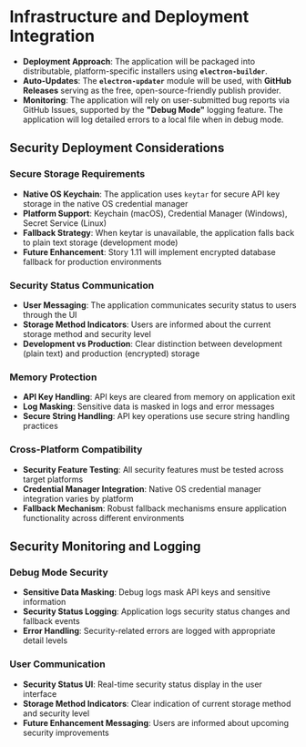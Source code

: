 # Infrastructure and Deployment Integration

* **Deployment Approach**: The application will be packaged into distributable, platform-specific installers using **`electron-builder`**.
* **Auto-Updates**: The **`electron-updater`** module will be used, with **GitHub Releases** serving as the free, open-source-friendly publish provider.
* **Monitoring**: The application will rely on user-submitted bug reports via GitHub Issues, supported by the **"Debug Mode"** logging feature. The application will log detailed errors to a local file when in debug mode.

## Security Deployment Considerations

### Secure Storage Requirements
* **Native OS Keychain**: The application uses `keytar` for secure API key storage in the native OS credential manager
* **Platform Support**: Keychain (macOS), Credential Manager (Windows), Secret Service (Linux)
* **Fallback Strategy**: When keytar is unavailable, the application falls back to plain text storage (development mode)
* **Future Enhancement**: Story 1.11 will implement encrypted database fallback for production environments

### Security Status Communication
* **User Messaging**: The application communicates security status to users through the UI
* **Storage Method Indicators**: Users are informed about the current storage method and security level
* **Development vs Production**: Clear distinction between development (plain text) and production (encrypted) storage

### Memory Protection
* **API Key Handling**: API keys are cleared from memory on application exit
* **Log Masking**: Sensitive data is masked in logs and error messages
* **Secure String Handling**: API key operations use secure string handling practices

### Cross-Platform Compatibility
* **Security Feature Testing**: All security features must be tested across target platforms
* **Credential Manager Integration**: Native OS credential manager integration varies by platform
* **Fallback Mechanism**: Robust fallback mechanisms ensure application functionality across different environments

## Security Monitoring and Logging

### Debug Mode Security
* **Sensitive Data Masking**: Debug logs mask API keys and sensitive information
* **Security Status Logging**: Application logs security status changes and fallback events
* **Error Handling**: Security-related errors are logged with appropriate detail levels

### User Communication
* **Security Status UI**: Real-time security status display in the user interface
* **Storage Method Indicators**: Clear indication of current storage method and security level
* **Future Enhancement Messaging**: Users are informed about upcoming security improvements 